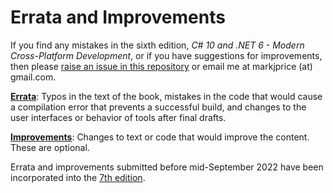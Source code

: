 # Errata and Improvements

If you find any mistakes in the sixth edition, *C# 10 and .NET 6 - Modern Cross-Platform Development*, or if you have suggestions for improvements, then please [raise an issue in this repository](https://github.com/markjprice/cs11dotnet7/issues) or email me at markjprice (at) gmail.com.

[**Errata**](errata.md): Typos in the text of the book, mistakes in the code that would cause a compilation error that prevents a successful build, and changes to the user interfaces or behavior of tools after final drafts.

[**Improvements**](improvements.md): Changes to text or code that would improve the content. These are optional.

Errata and improvements submitted before mid-September 2022 have been incorporated into the [7th edition](https://github.com/markjprice/cs11dotnet7).
